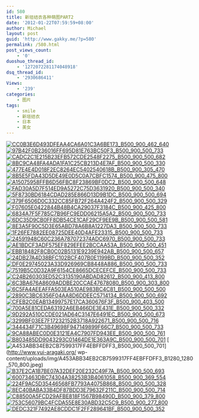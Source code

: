 ```yaml
---
id: 580
title: 新垣结衣各种萌图PART2
date: '2012-01-22T07:59:59+08:00'
author: Michael
layout: post
guid: 'http://www.gakky.me/?p=580'
permalink: /580.html
post_views_count:
    - '0'
duoshuo_thread_id:
    - '1272072281174048918'
dsq_thread_id:
    - '2930686411'
Views:
    - '239'
categories:
    - 图片
tags:
    - smile
    - 新垣结衣
    - 日本
    - 美女
---
```


[![CC0B3E6D493DFEAA4CA6A01C3A6BE173_B500_900_462_640](http://www.yui-aragaki.org/wp-content/uploads/img/CC0B3E6D493DFEAA4CA6A01C3A6BE173_B500_900_462_640.jpeg)](http://www.yui-aragaki.org/wp-content/uploads/img/CC0B3E6D493DFEAA4CA6A01C3A6BE173_B1280_1280_462_640.jpeg) [![97B42F0B236016FF695D81E763BC50F3_B500_900_500_733](http://www.yui-aragaki.org/wp-content/uploads/img/97B42F0B236016FF695D81E763BC50F3_B500_900_500_733.jpeg)](http://www.yui-aragaki.org/wp-content/uploads/img/97B42F0B236016FF695D81E763BC50F3_B1280_1280_545_800.jpeg) [![CADC2C1E215B23EFB572CDE2548F2275_B500_900_500_682](http://www.yui-aragaki.org/wp-content/uploads/img/CADC2C1E215B23EFB572CDE2548F2275_B500_900_500_682.jpeg)](http://www.yui-aragaki.org/wp-content/uploads/img/CADC2C1E215B23EFB572CDE2548F2275_B1280_1280_586_800.jpeg) [![8BC9CA48FA4ADA1FA1C25CB213D4E7AF_B500_900_500_330](http://www.yui-aragaki.org/wp-content/uploads/img/8BC9CA48FA4ADA1FA1C25CB213D4E7AF_B500_900_500_330.jpeg)](http://www.yui-aragaki.org/wp-content/uploads/img/8BC9CA48FA4ADA1FA1C25CB213D4E7AF_B1280_1280_800_529.jpeg) [![477E4E4D018F2EC8264EC5402540618B_B500_900_305_470](http://www.yui-aragaki.org/wp-content/uploads/img/477E4E4D018F2EC8264EC5402540618B_B500_900_305_470.jpeg)](http://www.yui-aragaki.org/wp-content/uploads/img/477E4E4D018F2EC8264EC5402540618B_B1280_1280_305_470.jpeg) [![8B5E5FDA43D5DE49E0D5C0A7CBFC1574_B500_900_475_800](http://www.yui-aragaki.org/wp-content/uploads/img/8B5E5FDA43D5DE49E0D5C0A7CBFC1574_B500_900_475_800.jpeg)](http://www.yui-aragaki.org/wp-content/uploads/img/8B5E5FDA43D5DE49E0D5C0A7CBFC1574_B1280_1280_475_800.jpeg) [![A15075958FFB6D56FBC8F23869BF0DC2_B500_900_500_648](http://www.yui-aragaki.org/wp-content/uploads/img/A15075958FFB6D56FBC8F23869BF0DC2_B500_900_500_648.jpeg)](http://www.yui-aragaki.org/wp-content/uploads/img/A15075958FFB6D56FBC8F23869BF0DC2_B1280_1280_616_799.jpeg) [![FAD30A5D7F514ED9A5272C75D3631920_B500_900_500_340](http://www.yui-aragaki.org/wp-content/uploads/img/FAD30A5D7F514ED9A5272C75D3631920_B500_900_500_340.jpeg)](http://www.yui-aragaki.org/wp-content/uploads/img/FAD30A5D7F514ED9A5272C75D3631920_B1280_1280_800_544.jpeg) [![5F8730BD6184CDAD285E866D13D9B1DC_B500_900_500_694](http://www.yui-aragaki.org/wp-content/uploads/img/5F8730BD6184CDAD285E866D13D9B1DC_B500_900_500_694.jpeg)](http://www.yui-aragaki.org/wp-content/uploads/img/5F8730BD6184CDAD285E866D13D9B1DC_B1280_1280_576_800.jpeg) [![379F6506D0C332CC85FB72F264A424F2_B500_900_500_329](http://www.yui-aragaki.org/wp-content/uploads/img/379F6506D0C332CC85FB72F264A424F2_B500_900_500_329.jpeg)](http://www.yui-aragaki.org/wp-content/uploads/img/379F6506D0C332CC85FB72F264A424F2_B1280_1280_799_526.jpeg) [![F07605E0422844B48B4CA29037F3184C_B500_900_425_800](http://www.yui-aragaki.org/wp-content/uploads/img/F07605E0422844B48B4CA29037F3184C_B500_900_425_800.jpeg)](http://www.yui-aragaki.org/wp-content/uploads/img/F07605E0422844B48B4CA29037F3184C_B1280_1280_425_800.jpeg) [![6834A7F5F785C7B96FC9EDD06215A5A2_B500_900_500_733](http://www.yui-aragaki.org/wp-content/uploads/img/6834A7F5F785C7B96FC9EDD06215A5A2_B500_900_500_733.jpeg)](http://www.yui-aragaki.org/wp-content/uploads/img/6834A7F5F785C7B96FC9EDD06215A5A2_B1280_1280_545_800.jpeg) [![6DC35D9CB0FF8DB54CE1CAF29CF9EE9B_B500_900_500_581](http://www.yui-aragaki.org/wp-content/uploads/img/6DC35D9CB0FF8DB54CE1CAF29CF9EE9B_B500_900_500_581.jpeg)](http://www.yui-aragaki.org/wp-content/uploads/img/6DC35D9CB0FF8DB54CE1CAF29CF9EE9B_B1280_1280_688_800.jpeg) [![8E3A5F90C5D3E65ABD78A6B8A1227DA3_B500_900_500_733](http://www.yui-aragaki.org/wp-content/uploads/img/8E3A5F90C5D3E65ABD78A6B8A1227DA3_B500_900_500_733.jpeg)](http://www.yui-aragaki.org/wp-content/uploads/img/8E3A5F90C5D3E65ABD78A6B8A1227DA3_B1280_1280_545_800.jpeg) [![1F26FE7882EE08725DEE40D4AFE23315_B500_900_500_733](http://www.yui-aragaki.org/wp-content/uploads/img/1F26FE7882EE08725DEE40D4AFE23315_B500_900_500_733.jpeg)](http://www.yui-aragaki.org/wp-content/uploads/img/1F26FE7882EE08725DEE40D4AFE23315_B1280_1280_545_800.jpeg) [![24591948C60C236A787072374ADC6970_B500_900_500_733](http://www.yui-aragaki.org/wp-content/uploads/img/24591948C60C236A787072374ADC6970_B500_900_500_733.jpeg)](http://www.yui-aragaki.org/wp-content/uploads/img/24591948C60C236A787072374ADC6970_B1280_1280_545_800.jpeg) [![AE1BDCF3ADF575EF829EFEE2BCCAA53A_B500_900_500_451](http://www.yui-aragaki.org/wp-content/uploads/img/AE1BDCF3ADF575EF829EFEE2BCCAA53A_B500_900_500_451.jpeg)](http://www.yui-aragaki.org/wp-content/uploads/img/AE1BDCF3ADF575EF829EFEE2BCCAA53A_B1280_1280_800_723.jpeg) [![EBB18482F8CB0C02B5131E9239E942AB_B500_900_500_657](http://www.yui-aragaki.org/wp-content/uploads/img/EBB18482F8CB0C02B5131E9239E942AB_B500_900_500_657.jpeg)](http://www.yui-aragaki.org/wp-content/uploads/img/EBB18482F8CB0C02B5131E9239E942AB_B1280_1280_608_800.jpeg) [![24DB27A4D38BFC102BCF407B0E1199BD_B500_900_500_352](http://www.yui-aragaki.org/wp-content/uploads/img/24DB27A4D38BFC102BCF407B0E1199BD_B500_900_500_352.jpeg)](http://www.yui-aragaki.org/wp-content/uploads/img/24DB27A4D38BFC102BCF407B0E1199BD_B1280_1280_799_564.jpeg) [![DF0E29745023A33D926969CB8448A886_B500_900_500_733](http://www.yui-aragaki.org/wp-content/uploads/img/DF0E29745023A33D926969CB8448A886_B500_900_500_733.jpeg)](http://www.yui-aragaki.org/wp-content/uploads/img/DF0E29745023A33D926969CB8448A886_B1280_1280_545_800.jpeg) [![7519B5C0D32A9F6154CE8665DCECEFCE_B500_900_500_733](http://www.yui-aragaki.org/wp-content/uploads/img/7519B5C0D32A9F6154CE8665DCECEFCE_B500_900_500_733.jpeg)](http://www.yui-aragaki.org/wp-content/uploads/img/7519B5C0D32A9F6154CE8665DCECEFCE_B1280_1280_545_800.jpeg) [![C24B260303ED52C3135190ABDAD82612_B500_900_413_800](http://www.yui-aragaki.org/wp-content/uploads/img/C24B260303ED52C3135190ABDAD82612_B500_900_413_800.jpeg)](http://www.yui-aragaki.org/wp-content/uploads/img/C24B260303ED52C3135190ABDAD82612_B1280_1280_413_800.jpeg) [![6C3BA676A8609ADDBE20CCAE47678080_B500_900_303_800](http://www.yui-aragaki.org/wp-content/uploads/img/6C3BA676A8609ADDBE20CCAE47678080_B500_900_303_800.jpeg)](http://www.yui-aragaki.org/wp-content/uploads/img/6C3BA676A8609ADDBE20CCAE47678080_B1280_1280_303_800.jpeg) [![6C5FA4AEEAFFA503EA510AE983BC4C81_B500_900_500_500](http://www.yui-aragaki.org/wp-content/uploads/img/6C5FA4AEEAFFA503EA510AE983BC4C81_B500_900_500_500.jpeg)](http://www.yui-aragaki.org/wp-content/uploads/img/6C5FA4AEEAFFA503EA510AE983BC4C81_B1280_1280_500_500.jpeg) [![2890C3BC6356F04AA8D6DDEEC5714134_B500_900_500_692](http://www.yui-aragaki.org/wp-content/uploads/img/2890C3BC6356F04AA8D6DDEEC5714134_B500_900_500_692.jpeg)](http://www.yui-aragaki.org/wp-content/uploads/img/2890C3BC6356F04AA8D6DDEEC5714134_B1280_1280_577_799.jpeg) [![CFEB2C0EAB13499757E17CA360676F3F_B500_900_403_500](http://www.yui-aragaki.org/wp-content/uploads/img/CFEB2C0EAB13499757E17CA360676F3F_B500_900_403_500.jpeg)](http://www.yui-aragaki.org/wp-content/uploads/img/CFEB2C0EAB13499757E17CA360676F3F_B1280_1280_403_500.jpeg) [![700A5E81CEDA63192A6EB466DE3E431E_B500_900_500_332](http://www.yui-aragaki.org/wp-content/uploads/img/700A5E81CEDA63192A6EB466DE3E431E_B500_900_500_332.jpeg)](http://www.yui-aragaki.org/wp-content/uploads/img/700A5E81CEDA63192A6EB466DE3E431E_B1280_1280_640_426.jpeg) [![9D292A510CCDE021AD64C3147E6491EC_B500_900_500_673](http://www.yui-aragaki.org/wp-content/uploads/img/9D292A510CCDE021AD64C3147E6491EC_B500_900_500_673.jpeg)](http://www.yui-aragaki.org/wp-content/uploads/img/9D292A510CCDE021AD64C3147E6491EC_B1280_1280_593_799.jpeg) [![3299BF03EE7F17232152B3718A922671_B500_900_500_716](http://www.yui-aragaki.org/wp-content/uploads/img/3299BF03EE7F17232152B3718A922671_B500_900_500_716.jpeg)](http://www.yui-aragaki.org/wp-content/uploads/img/3299BF03EE7F17232152B3718A922671_B1280_1280_558_800.jpeg) [![344434F71C3B49698F947149899F66C7_B500_900_500_733](http://www.yui-aragaki.org/wp-content/uploads/img/344434F71C3B49698F947149899F66C7_B500_900_500_733.jpeg)](http://www.yui-aragaki.org/wp-content/uploads/img/344434F71C3B49698F947149899F66C7_B1280_1280_545_800.jpeg) [![9CA88ABEC0D0E3121EA4C7907FD943EE_B500_900_500_761](http://www.yui-aragaki.org/wp-content/uploads/img/9CA88ABEC0D0E3121EA4C7907FD943EE_B500_900_500_761.jpeg)](http://www.yui-aragaki.org/wp-content/uploads/img/9CA88ABEC0D0E3121EA4C7907FD943EE_B1280_1280_525_800.jpeg) [![B803485DD9043293C01464DE1E363A9C_B500_900_500_701](http://www.yui-aragaki.org/wp-content/uploads/img/B803485DD9043293C01464DE1E363A9C_B500_900_500_701.jpeg)](http://www.yui-aragaki.org/wp-content/uploads/img/B803485DD9043293C01464DE1E363A9C_B1280_1280_570_800.jpeg) [![A453ABB34EB2CB7599317FF4EBFFDFF3_B500_900_500_701](http://www.yui-aragaki.org/wp-content/uploads/img/A453ABB34EB2CB7599317FF4EBFFDFF3_B500_900_500_701.jpeg)](http://www.yui-aragaki.org/
wp-content/uploads/img/A453ABB34EB2CB7599317FF4EBFFDFF3_B1280_1280_570_800.jpeg) [![B37E2CA1B7BE07A32DEF20E232C49F7A_B500_900_500_693](http://www.yui-aragaki.org/wp-content/uploads/img/B37E2CA1B7BE07A32DEF20E232C49F7A_B500_900_500_693.jpeg)](http://www.yui-aragaki.org/wp-content/uploads/img/B37E2CA1B7BE07A32DEF20E232C49F7A_B1280_1280_577_800.jpeg) [![60073463DBC74304A38253B3B4061058_B500_900_369_554](http://www.yui-aragaki.org/wp-content/uploads/img/60073463DBC74304A38253B3B4061058_B500_900_369_554.jpeg)](http://www.yui-aragaki.org/wp-content/uploads/img/60073463DBC74304A38253B3B4061058_B1280_1280_369_554.jpeg) [![224F9AC5D35446568FB7793A4075B868_B500_900_500_328](http://www.yui-aragaki.org/wp-content/uploads/img/224F9AC5D35446568FB7793A4075B868_B500_900_500_328.jpeg)](http://www.yui-aragaki.org/wp-content/uploads/img/224F9AC5D35446568FB7793A4075B868_B1280_1280_800_525.jpeg) [![8EC40BABA33B4DF87BDD3E79632F211C_B500_900_500_714](http://www.yui-aragaki.org/wp-content/uploads/img/8EC40BABA33B4DF87BDD3E79632F211C_B500_900_500_714.jpeg)](http://www.yui-aragaki.org/wp-content/uploads/img/8EC40BABA33B4DF87BDD3E79632F211C_B1280_1280_560_800.jpeg) [![C88500A5FCD29AFBE818F1567B98490D_B500_900_379_800](http://www.yui-aragaki.org/wp-content/uploads/img/C88500A5FCD29AFBE818F1567B98490D_B500_900_379_800.jpeg)](http://www.yui-aragaki.org/wp-content/uploads/img/C88500A5FCD29AFBE818F1567B98490D_B1280_1280_379_800.jpeg) [![753C56079BC4FCDA55E8E30ABD32C5C9_B500_900_277_800](http://www.yui-aragaki.org/wp-content/uploads/img/753C56079BC4FCDA55E8E30ABD32C5C9_B500_900_277_800.jpeg)](http://www.yui-aragaki.org/wp-content/uploads/img/753C56079BC4FCDA55E8E30ABD32C5C9_B1280_1280_277_800.jpeg) [![DEDC321F7492AE8CDDC1F2FF289641BF_B500_900_500_352](http://www.yui-aragaki.org/wp-content/uploads/img/DEDC321F7492AE8CDDC1F2FF289641BF_B500_900_500_352.jpeg)](http://www.yui-aragaki.org/wp-content/uploads/img/DEDC321F7492AE8CDDC1F2FF289641BF_B1280_1280_799_563.jpeg)